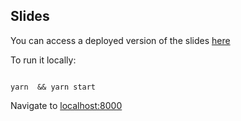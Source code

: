 ## Slides

You can access a deployed version of the slides [here](https://intro-to-lottie-slides.pauldariye.now.sh)

To run it locally:

```

yarn  && yarn start

```

Navigate to [localhost:8000](https://localhost:8000)
